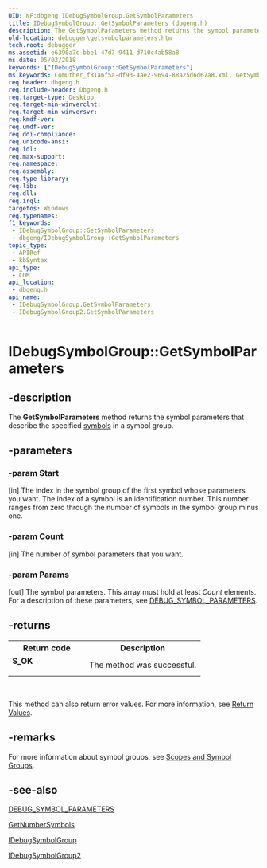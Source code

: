 ```yaml
---
UID: NF:dbgeng.IDebugSymbolGroup.GetSymbolParameters
title: IDebugSymbolGroup::GetSymbolParameters (dbgeng.h)
description: The GetSymbolParameters method returns the symbol parameters that describe the specified symbols in a symbol group.
old-location: debugger\getsymbolparameters.htm
tech.root: debugger
ms.assetid: e6390a7c-bbe1-47d7-9411-d710c4ab58a8
ms.date: 05/03/2018
keywords: ["IDebugSymbolGroup::GetSymbolParameters"]
ms.keywords: ComOther_f81a6f5a-df93-4ae2-9694-88a25d6d67a8.xml, GetSymbolParameters, GetSymbolParameters method [Windows Debugging], GetSymbolParameters method [Windows Debugging],IDebugSymbolGroup interface, GetSymbolParameters method [Windows Debugging],IDebugSymbolGroup2 interface, IDebugSymbolGroup interface [Windows Debugging],GetSymbolParameters method, IDebugSymbolGroup.GetSymbolParameters, IDebugSymbolGroup2 interface [Windows Debugging],GetSymbolParameters method, IDebugSymbolGroup2::GetSymbolParameters, IDebugSymbolGroup::GetSymbolParameters, dbgeng/IDebugSymbolGroup2::GetSymbolParameters, dbgeng/IDebugSymbolGroup::GetSymbolParameters, debugger.getsymbolparameters
req.header: dbgeng.h
req.include-header: Dbgeng.h
req.target-type: Desktop
req.target-min-winverclnt: 
req.target-min-winversvr: 
req.kmdf-ver: 
req.umdf-ver: 
req.ddi-compliance: 
req.unicode-ansi: 
req.idl: 
req.max-support: 
req.namespace: 
req.assembly: 
req.type-library: 
req.lib: 
req.dll: 
req.irql: 
targetos: Windows
req.typenames: 
f1_keywords:
 - IDebugSymbolGroup::GetSymbolParameters
 - dbgeng/IDebugSymbolGroup::GetSymbolParameters
topic_type:
 - APIRef
 - kbSyntax
api_type:
 - COM
api_location:
 - dbgeng.h
api_name:
 - IDebugSymbolGroup.GetSymbolParameters
 - IDebugSymbolGroup2.GetSymbolParameters
---
```


# IDebugSymbolGroup::GetSymbolParameters


## -description

The <b>GetSymbolParameters</b> method returns the symbol parameters that describe the specified <a href="https://docs.microsoft.com/windows-hardware/drivers/debugger/symbols4">symbols</a> in a symbol group.

## -parameters

### -param Start 

[in]
The index in the symbol group of the first symbol whose parameters you want.  The index of a symbol is an identification number. This number ranges from zero through the number of symbols in the symbol group minus one.

### -param Count 

[in]
The number of symbol parameters that you want.

### -param Params 

[out]
The symbol parameters.  This array must hold at least <i>Count</i> elements.  For a description of these parameters, see <a href="https://docs.microsoft.com/windows-hardware/drivers/ddi/dbgeng/ns-dbgeng-_debug_symbol_parameters">DEBUG_SYMBOL_PARAMETERS</a>.

## -returns

<table>
<tr>
<th>Return code</th>
<th>Description</th>
</tr>
<tr>
<td width="40%">
<dl>
<dt><b>S_OK</b></dt>
</dl>
</td>
<td width="60%">
The method was successful.

</td>
</tr>
</table>
 

This method can also return error values.  For more information, see <a href="https://docs.microsoft.com/windows-hardware/drivers/debugger/hresult-values">Return Values</a>.

## -remarks

For more information about symbol groups, see <a href="https://docs.microsoft.com/windows-hardware/drivers/debugger/scopes-and-symbol-groups">Scopes and Symbol Groups</a>.

## -see-also

<a href="https://docs.microsoft.com/windows-hardware/drivers/ddi/dbgeng/ns-dbgeng-_debug_symbol_parameters">DEBUG_SYMBOL_PARAMETERS</a>



<a href="https://docs.microsoft.com/windows-hardware/drivers/ddi/dbgeng/nf-dbgeng-idebugsymbolgroup2-getnumbersymbols">GetNumberSymbols</a>



<a href="https://docs.microsoft.com/windows-hardware/drivers/ddi/dbgeng/nn-dbgeng-idebugsymbolgroup">IDebugSymbolGroup</a>



<a href="https://docs.microsoft.com/windows-hardware/drivers/ddi/dbgeng/nn-dbgeng-idebugsymbolgroup2">IDebugSymbolGroup2</a>

